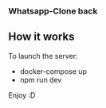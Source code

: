 ### Whatsapp-Clone back

## How it works

To launch the server:
- docker-compose up
- npm run dev

Enjoy :D